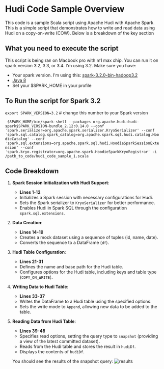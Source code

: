 # Hudi Code Sample Overview
This code is a sample Scala script using Apache Hudi with Apache Spark. This is a simple script that demonstrates how to write and read data using Hudi on a copy-on-write (COW). Below is a breakdown of the key section

## What you need to execute the script
This script is being ran on Macbook pro with m1 max chip. You can run it on spark version 3.2, 3.3, or 3.4. I'm using 3.2. Make sure you have:
- Your spark version. I'm using this: [spark-3.2.0-bin-hadoop3.2](https://spark.apache.org/news/index.html)
- [Java 8](https://github.com/AdoptOpenJDK/homebrew-openjdk)
- Set your $SPARK_HOME in your profile


## To Run the script for Spark 3.2
```export SPARK_VERSION=3.2``` # change this number to your Spark version

``` $SPARK_HOME/bin/spark-shell --packages org.apache.hudi:hudi-spark$SPARK_VERSION-bundle_2.12:0.14.0 --conf 'spark.serializer=org.apache.spark.serializer.KryoSerializer' --conf 'spark.sql.catalog.spark_catalog=org.apache.spark.sql.hudi.catalog.HoodieCatalog' --conf 'spark.sql.extensions=org.apache.spark.sql.hudi.HoodieSparkSessionExtension' --conf 'spark.kryo.registrator=org.apache.spark.HoodieSparkKryoRegistrar' -i /path_to_code/hudi_code_sample_1.scala```


## Code Breakdown
1. **Spark Session Initialization with Hudi Support**:
   - **Lines 1-12**
    - Initializes a Spark session with necessary configurations for Hudi.
    - Sets the Spark serializer to `KryoSerializer` for better performance.
    - Enables Hudi in Spark SQL through the configuration `spark.sql.extensions`.

2. **Data Creation**:
   - **Lines 14-19**
    - Creates a mock dataset using a sequence of tuples (id, name, date).
    - Converts the sequence to a DataFrame (`df`).

3. **Hudi Table Configuration**:
   - **Lines 21-31**
   - Defines the name and base path for the Hudi table.
   - Configures options for the Hudi table, including keys and table type (`COPY_ON_WRITE`).

4. **Writing Data to Hudi Table**:
   - **Lines 33-37**
   - Writes the DataFrame to a Hudi table using the specified options.
   - Sets the write mode to `Append`, allowing new data to be added to the table.

5. **Reading Data from Hudi Table**:
   - **Lines 39-48**
   - Specifies read options, setting the query type to `snapshot` (providing a view of the latest committed dataset).
   - Reads from the Hudi table and stores the result in `hudiDf`.
   - Displays the contents of `hudiDf`.

   You should see the results of the snapshot query:
   ![results](images/results.png)
